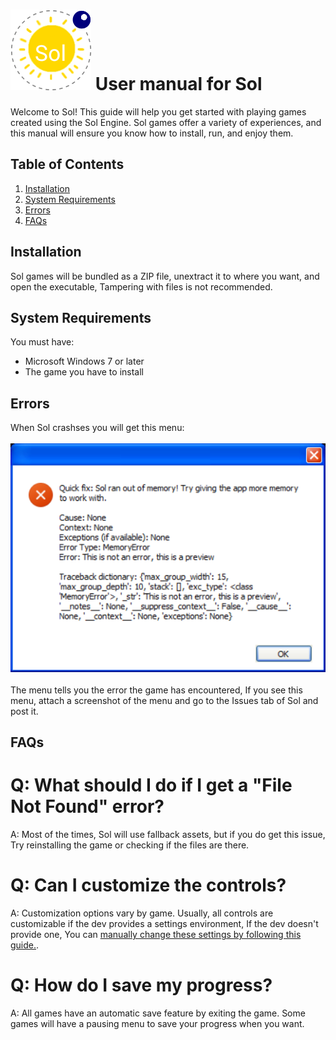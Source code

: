 # ![Sol](img/icon.png) User manual for Sol
Welcome to Sol! This guide will help you get started with playing games created using the Sol Engine. Sol games offer a variety of experiences, and this manual will ensure you know how to install, run, and enjoy them.

## Table of Contents
 1. [Installation](#installation)
 2. [System Requirements](#system-requirements)
 3. [Errors](#errors)
 4. [FAQs](#faqs)

## Installation
Sol games will be bundled as a ZIP file, unextract it to where you want, and open the executable, Tampering with files is not recommended.

## System Requirements
You must have:
 - Microsoft Windows 7 or later 
 - The game you have to install

## Errors
When Sol crashses you will get this menu:<br><br>
![Sol error handler](img/solhl.png)<br><br>
The menu tells you the error the game has encountered, If you see this menu, attach a screenshot of the menu and go to the Issues tab of Sol and post it.

## FAQs

# Q: What should I do if I get a "File Not Found" error?
A: Most of the times, Sol will use fallback assets, but if you do get this issue, Try reinstalling the game or checking if the files are there.

# Q: Can I customize the controls?
A: Customization options vary by game. Usually, all controls are customizable if the dev provides a settings environment, If the dev doesn't provide one, You can [manually change these settings by following this guide.](guides/mcs.md).

# Q: How do I save my progress?
A: All games have an automatic save feature by exiting the game. Some games will have a pausing menu to save your progress when you want.
